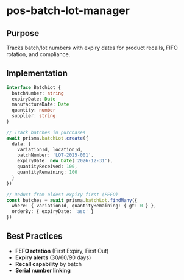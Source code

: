 # pos-batch-lot-manager

## Purpose
Tracks batch/lot numbers with expiry dates for product recalls, FIFO rotation, and compliance.

## Implementation
```typescript
interface BatchLot {
  batchNumber: string
  expiryDate: Date
  manufactureDate: Date
  quantity: number
  supplier: string
}

// Track batches in purchases
await prisma.batchLot.create({
  data: {
    variationId, locationId,
    batchNumber: 'LOT-2025-001',
    expiryDate: new Date('2026-12-31'),
    quantityReceived: 100,
    quantityRemaining: 100
  }
})

// Deduct from oldest expiry first (FEFO)
const batches = await prisma.batchLot.findMany({
  where: { variationId, quantityRemaining: { gt: 0 } },
  orderBy: { expiryDate: 'asc' }
})
```

## Best Practices
- **FEFO rotation** (First Expiry, First Out)
- **Expiry alerts** (30/60/90 days)
- **Recall capability** by batch
- **Serial number linking**

